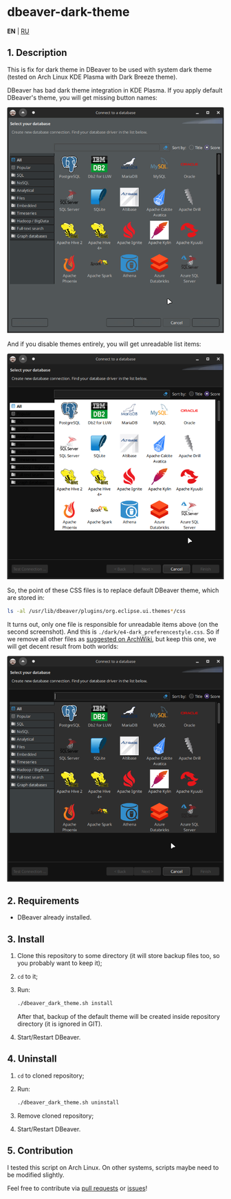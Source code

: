 # dbeaver-dark-theme

**EN** | [RU](README_RU.md)

## 1. Description

This is fix for dark theme in DBeaver to be used with system dark theme (tested on Arch Linux KDE Plasma with Dark Breeze theme).

DBeaver has bad dark theme integration in KDE Plasma. If you apply default DBeaver's theme, you will get missing button names:

![DBeaver theme default](./.readme_images/dbeaver_theme_default.png)

And if you disable themes entirely, you will get unreadable list items:

![DBeaver theme off](./.readme_images/dbeaver_theme_off.png)

So, the point of these CSS files is to replace default DBeaver theme, which are stored in:

```sh
ls -al /usr/lib/dbeaver/plugins/org.eclipse.ui.themes*/css
```

It turns out, only one file is responsible for unreadable items above (on the second screenshot). And this is `./dark/e4-dark_preferencestyle.css`. So if we remove all other files as [suggested on ArchWiki](https://wiki.archlinux.org/title/Eclipse#Dark_theme), but keep this one, we will get decent result from both worlds:

![DBeaver theme custom](./.readme_images/dbeaver_theme_custom.png)

## 2. Requirements

- DBeaver already installed.

## 3. Install

1. Clone this repository to some directory (it will store backup files too, so you probably want to keep it);
2. `cd` to it;
3. Run:

    ```sh
    ./dbeaver_dark_theme.sh install
    ```

    After that, backup of the default theme will be created inside repository directory (it is ignored in GIT).

4. Start/Restart DBeaver.

## 4. Uninstall

1. `cd` to cloned repository;
2. Run:

    ```sh
    ./dbeaver_dark_theme.sh uninstall
    ```

3. Remove cloned repository;
4. Start/Restart DBeaver.

## 5. Contribution

I tested this script on Arch Linux. On other systems, scripts maybe need to be modified slightly.

Feel free to contribute via [pull requests](https://github.com/Nikolai2038/dbeaver-dark-theme/pulls) or [issues](https://github.com/Nikolai2038/dbeaver-dark-theme/issues)!
